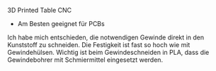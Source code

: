 3D Printed Table CNC

- Am Besten geeignet für PCBs


Ich habe mich entschieden, die notwendigen Gewinde direkt in den Kunststoff zu schneiden. Die Festigkeit ist fast so hoch wie mit Gewindehülsen. Wichtig ist beim Gewindeschneiden in PLA, dass die Gewindebohrer mit Schmiermittel eingesetzt werden.